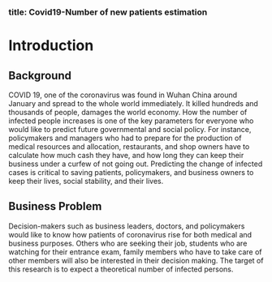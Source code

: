 ### title: Covid19-Number of new patients estimation
# Introduction
## Background
COVID 19, one of the coronavirus was found in Wuhan China around January and spread to the whole world immediately. It killed hundreds and thousands of people, damages the world economy. How the number of infected people increases is one of the key parameters for everyone who would like to predict future governmental and social policy. For instance, policymakers and managers who had to prepare for the production of medical resources and allocation, restaurants, and shop owners have to calculate how much cash they have, and how long they can keep their business under a curfew of not going out. Predicting the change of infected cases is critical to saving patients, policymakers, and business owners to keep their lives, social stability, and their lives.

## Business Problem
Decision-makers such as business leaders, doctors, and policymakers would like to know how patients of coronavirus rise for both medical and business purposes. Others who are seeking their job, students who are watching for their entrance exam, family members who have to take care of other members will also be interested in their decision making.
The target of this research is to expect a theoretical number of infected persons.
